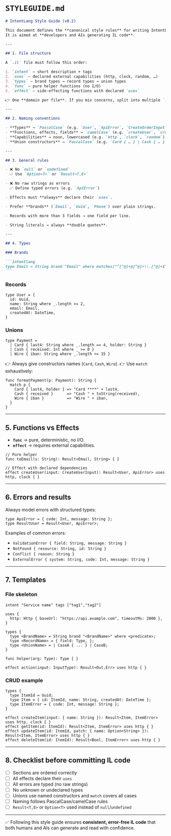 # `STYLEGUIDE.md`

````markdown
# IntentLang Style Guide (v0.2)

This document defines the **canonical style rules** for writing IntentLang (IL).  
It is aimed at **developers and AIs generating IL code**.

---

## 1. File structure

A `.il` file must follow this order:

1. `intent` — short description + tags
2. `uses` — declared external capabilities (http, clock, random, …)
3. `types` — brand types → record types → union types
4. `func` — pure helper functions (no I/O)
5. `effect` — side-effecting functions with declared `uses`

👉 One **domain per file**. If you mix concerns, split into multiple `.il` files.

---

## 2. Naming conventions

- **Types** → `PascalCase` (e.g. `User`, `ApiError`, `CreateOrderInput`)
- **Functions, effects, fields** → `camelCase` (e.g. `createUser`, `createdAt`)
- **Capabilities** → noun, lowercased (e.g. `http`, `clock`, `random`)
- **Union constructors** → `PascalCase` (e.g. `Card { … } | Cash { … }`)

---

## 3. General rules

- ❌ No `null` or `undefined`  
  ✅ Use `Option<T>` or `Result<T,E>`

- ❌ No raw strings as errors  
  ✅ Define typed errors (e.g. `ApiError`)

- Effects must **always** declare their `uses`.

- Prefer **brands** (`Email`, `Uuid`, `Phone`) over plain strings.

- Records with more than 3 fields → one field per line.

- String literals → always **double quotes**.

---

## 4. Types

### Brands

```intentlang
type Email = String brand "Email" where matches("^[^@]+@[^@]+\\.[^@]+$")
```
````

### Records

```intentlang
type User = {
  id: Uuid,
  name: String where _.length >= 2,
  email: Email,
  createdAt: DateTime,
}
```

### Unions

```intentlang
type Payment =
  | Card { last4: String where _.length == 4, holder: String }
  | Cash { received: Int where _ >= 0 }
  | Wire { iban: String where _.length >= 15 }
```

👉 Always give constructors names (`Card`, `Cash`, `Wire`).
👉 Use `match` exhaustively:

```intentlang
func formatPayment(p: Payment): String {
  match p {
    Card { last4, holder } => "Card ****" + last4,
    Cash { received }      => "Cash " + toString(received),
    Wire { iban }          => "Wire " + iban,
  }
}
```

---

## 5. Functions vs Effects

- **`func`** → pure, deterministic, no I/O.
- **`effect`** → requires external capabilities.

```intentlang
// Pure helper
func toEmail(s: String): Result<Email, String> { }

// Effect with declared dependencies
effect createUser(input: CreateUserInput): Result<User, ApiError> uses http, clock { }
```

---

## 6. Errors and results

Always model errors with structured types:

```intentlang
type ApiError = { code: Int, message: String };
type ResultUser = Result<User, ApiError>;
```

Examples of common errors:

- `ValidationError { field: String, message: String }`
- `NotFound { resource: String, id: String }`
- `Conflict { reason: String }`
- `ExternalError { system: String, code: Int, message: String }`

---

## 7. Templates

### File skeleton

```intentlang
intent "Service name" tags ["tag1","tag2"]

uses {
  http: Http { baseUrl: "https://api.example.com", timeoutMs: 2000 },
}

types {
  type <BrandName> = String brand "<BrandName>" where <predicate>;
  type <RecordName> = { field: Type, };
  type <UnionName> = | CaseA { ... } | CaseB;
}

func helper(arg: Type): Type { }

effect action(input: InputType): Result<Out,Err> uses http { }
```

### CRUD example

```intentlang
types {
  type ItemId = Uuid;
  type Item = { id: ItemId, name: String, createdAt: DateTime };
  type ItemError = { code: Int, message: String };
}

effect createItem(input: { name: String }): Result<Item, ItemError> uses http, clock { }
effect getItem(id: ItemId): Result<Item, ItemError> uses http { }
effect updateItem(id: ItemId, patch: { name: Option<String> }): Result<Item, ItemError> uses http { }
effect deleteItem(id: ItemId): Result<Bool, ItemError> uses http { }
```

---

## 8. Checklist before committing IL code

- [ ] Sections are ordered correctly
- [ ] All effects declare their `uses`
- [ ] All errors are typed (no raw strings)
- [ ] No unknown or undeclared types
- [ ] Unions use named constructors and `match` covers all cases
- [ ] Naming follows PascalCase/camelCase rules
- [ ] `Result<T,E>` or `Option<T>` used instead of `null`/`undefined`

---

✅ Following this style guide ensures **consistent, error-free IL code** that both humans and AIs can generate and read with confidence.

